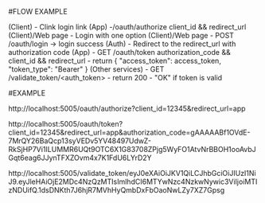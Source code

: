 #FLOW EXAMPLE

(Client)    - Clink login link
(App)       -/oauth/authorize client_id && redirect_url
(Client)/Web page    - Login with one option
(Client)/Web page   - POST /oauth/login -> login success
(Auth)   - Redirect to the redirect_url with authorization code
(App)       - GET /oauth/token authorization_code && client_id && redirect_url
            - return { 
                        "access_token": access_token,
                        "token_type": "Bearer"
                    }
(Other services) - GET /validate_token/<auth_token>
                 - return 200 - "OK" if token is valid



#EXAMPLE

http://localhost:5005/oauth/authorize?client_id=12345&redirect_url=app

http://localhost:5005/oauth/token?client_id=12345&redirect_url=app&authorization_code=gAAAAABf1OVdE-7MrQY26BaQcp13syVEDv5YV48497UdwZ-RkSjHP7Vi1ILUMMR6UQt9OTC6X1G83708ZPjg5WyFO1AtvNrBBOH1ooAvbJGqt6eag6JJynTFXZOvm4x7K1FdU6LYrD2Y

http://localhost:5005/validate_token/eyJ0eXAiOiJKV1QiLCJhbGciOiJIUzI1NiJ9.eyJleHAiOjE2MDc4NzQzMTIsImlhdCI6MTYwNzc4NzkwNywic3ViIjoiMTIzNDUifQ.1dsDNKth7J6hjR7MVhHyQmbDxFbOaoNwLZy7XZ7Gpsg